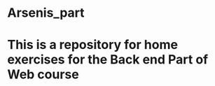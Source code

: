 # Arsenis_part
<h1> This is a repository for home exercises for the Back end Part of Web course </h1>
